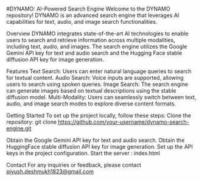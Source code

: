 #DYNAMO: AI-Powered Search Engine
Welcome to the DYNAMO repository! DYNAMO is an advanced search engine that leverages AI capabilities for text, audio, and image search functionalities.

Overview
DYNAMO integrates state-of-the-art AI technologies to enable users to search and retrieve information across multiple modalities, including text, audio, and images. The search engine utilizes the Google Gemini API key for text and audio search and the Hugging Face stable diffusion API key for image generation.

Features
Text Search: Users can enter natural language queries to search for textual content.
Audio Search: Voice inputs are supported, allowing users to search using spoken queries.
Image Search: The search engine can generate images based on textual descriptions using the stable diffusion model.
Multi-Modality: Users can seamlessly switch between text, audio, and image search modes to explore diverse content formats.

Getting Started
To set up the project locally, follow these steps:
Clone the repository: git clone https://github.com/your-username/dynamo-search-engine.git

Obtain the Google Gemini API key for text and audio search.
Obtain the HuggingFace stable diffusion API key for image generation.
Set up the API keys in the project configuration.
Start the server : index.html

Contact
For any inquiries or feedback, please contact piyush.deshmukh1823@gmail.com
